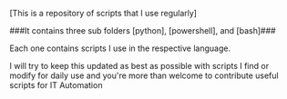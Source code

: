 [This is a repository of scripts that I use regularly]

###It contains three sub folders [python], [powershell], and [bash]###

Each one contains scripts I use in the respective language.

I will try to keep this updated as best as possible with scripts I find or modify for daily use and you're more than welcome to contribute useful scripts for IT Automation 
